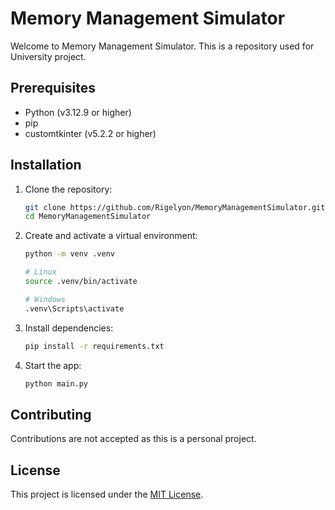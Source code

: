 # Memory Management Simulator

Welcome to Memory Management Simulator. This is a repository used for University project.


## Prerequisites

- Python (v3.12.9 or higher)
- pip
- customtkinter (v5.2.2 or higher)

## Installation

1. Clone the repository:
    ```bash
    git clone https://github.com/Rigelyon/MemoryManagementSimulator.git
    cd MemoryManagementSimulator
    ```

2. Create and activate a virtual environment:
    ```bash
    python -m venv .venv

    # Linux
    source .venv/bin/activate

    # Windows
    .venv\Scripts\activate
    ```

3. Install dependencies:
    ```bash
    pip install -r requirements.txt
    ```

4. Start the app:
    ```bash
    python main.py
    ```

## Contributing

Contributions are not accepted as this is a personal project.

## License

This project is licensed under the [MIT License](LICENSE).